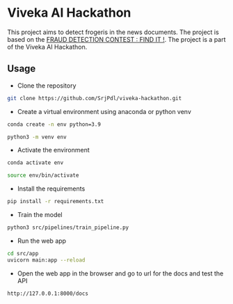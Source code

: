# Viveka AI Hackathon
This project aims to detect frogeris in the news documents. The project is based on the [FRAUD DETECTION CONTEST : FIND IT !](http://findit.univ-lr.fr/). The project is a part of the Viveka AI Hackathon.

## Usage
- Clone the repository
```bash
git clone https://github.com/SrjPdl/viveka-hackathon.git
```
- Create a virtual environment using anaconda or python venv
```bash
conda create -n env python=3.9
```
```bash
python3 -m venv env
```
- Activate the environment
```bash
conda activate env
```
```bash
source env/bin/activate
```
- Install the requirements
```bash
pip install -r requirements.txt
```
- Train the model
```bash
python3 src/pipelines/train_pipeline.py
```
- Run the web app
```bash
cd src/app
uvicorn main:app --reload
```
- Open the web app in the browser and go to url for the docs and test the API
```url
http://127.0.0.1:8000/docs 
```